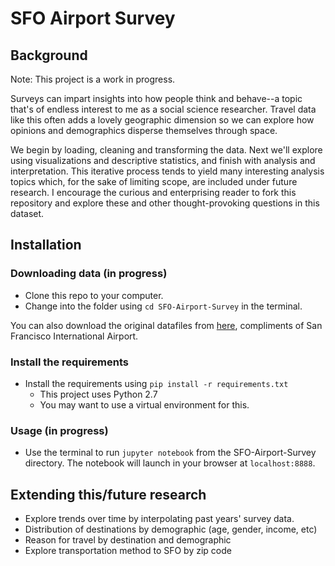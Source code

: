 
# SFO Airport Survey

## Background

Note: This project is a work in progress.

Surveys can impart insights into how people think and behave--a topic that's of endless interest to me as a social science researcher. Travel data like this often adds a lovely geographic dimension so we can explore how opinions and demographics disperse themselves through space. 

We begin by loading, cleaning and transforming the data. Next we'll explore using visualizations and descriptive statistics, and finish with analysis and interpretation. This iterative process tends to yield many interesting analysis topics which, for the sake of limiting scope, are included under future research. I encourage the curious and enterprising reader to fork this repository and explore these and other thought-provoking questions in this dataset. 

## Installation

### Downloading data (in progress)
* Clone this repo to your computer.
* Change into the folder using `cd SFO-Airport-Survey` in the terminal. 

You can also download the original datafiles from [here](https://www.flysfo.com/media/customer-survey-data), compliments of San Francisco International Airport. 

### Install the requirements
* Install the requirements using `pip install -r requirements.txt`
  * This project uses Python 2.7
  * You may want to use a virtual environment for this. 

### Usage (in progress)
* Use the terminal to run `jupyter notebook` from the SFO-Airport-Survey directory. The notebook will launch in your browser at `localhost:8888`. 

## Extending this/future research
* Explore trends over time by interpolating past years' survey data. 
* Distribution of destinations by demographic (age, gender, income, etc)
* Reason for travel by destination and demographic
* Explore transportation method to SFO by zip code

